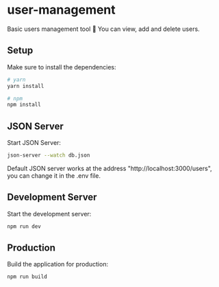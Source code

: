 # user-management
Basic users management tool 👤 You can view, add and delete users.

## Setup

Make sure to install the dependencies:

```bash
# yarn
yarn install

# npm
npm install
```

## JSON Server

Start JSON Server:

```bash
json-server --watch db.json
```

Default JSON server works at the address "http://localhost:3000/users", you can change it in the .env file.

## Development Server

Start the development server:

```bash
npm run dev
```

## Production

Build the application for production:

```bash
npm run build
```
